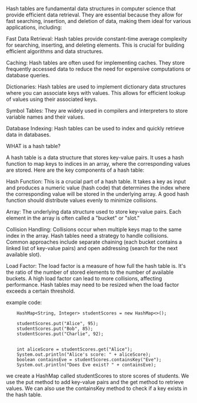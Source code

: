 Hash tables are fundamental data structures in computer science that provide efficient data retrieval. They are essential because they allow for fast searching, insertion, and deletion of data, making them ideal for various applications, including:

Fast Data Retrieval: Hash tables provide constant-time average complexity for searching, inserting, and deleting elements. This is crucial for building efficient algorithms and data structures.

Caching: Hash tables are often used for implementing caches. They store frequently accessed data to reduce the need for expensive computations or database queries.

Dictionaries: Hash tables are used to implement dictionary data structures where you can associate keys with values. This allows for efficient lookup of values using their associated keys.

Symbol Tables: They are widely used in compilers and interpreters to store variable names and their values.

Database Indexing: Hash tables can be used to index and quickly retrieve data in databases.

WHAT is a hash table?

A hash table is a data structure that stores key-value pairs. It uses a hash function to map keys to indices in an array, where the corresponding values are stored. Here are the key components of a hash table:

Hash Function: This is a crucial part of a hash table. It takes a key as input and produces a numeric value (hash code) that determines the index where the corresponding value will be stored in the underlying array. A good hash function should distribute values evenly to minimize collisions.

Array: The underlying data structure used to store key-value pairs. Each element in the array is often called a "bucket" or "slot."

Collision Handling: Collisions occur when multiple keys map to the same index in the array. Hash tables need a strategy to handle collisions. Common approaches include separate chaining (each bucket contains a linked list of key-value pairs) and open addressing (search for the next available slot).

Load Factor: The load factor is a measure of how full the hash table is. It's the ratio of the number of stored elements to the number of available buckets. A high load factor can lead to more collisions, affecting performance. Hash tables may need to be resized when the load factor exceeds a certain threshold.

example code:

       
        HashMap<String, Integer> studentScores = new HashMap<>();

        studentScores.put("Alice", 95);
        studentScores.put("Bob", 85);
        studentScores.put("Charlie", 92);

       
        int aliceScore = studentScores.get("Alice");
        System.out.println("Alice's score: " + aliceScore);
        boolean containsEve = studentScores.containsKey("Eve");
        System.out.println("Does Eve exist? " + containsEve);
  
  we create a HashMap called studentScores to store scores of students. We use the put method to add key-value pairs and the get method to retrieve values. We can also use the containsKey method to check if a key exists in the hash table.
